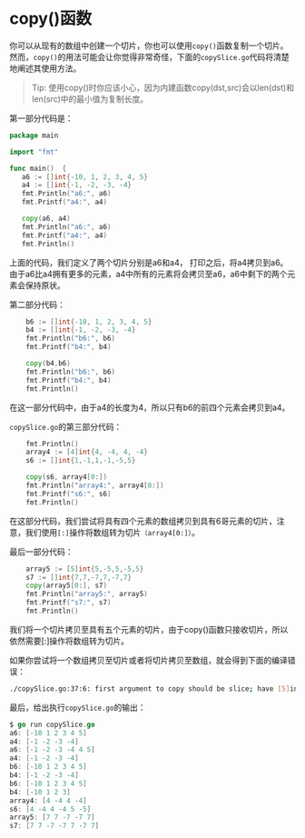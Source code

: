 # **copy()函数**

你可以从现有的数组中创建一个切片，你也可以使用`copy()`函数复制一个切片。然而，`copy()`的用法可能会让你觉得非常奇怪，下面的`copySlice.go`代码将清楚地阐述其使用方法。

>Tip: 使用copy()时你应该小心，因为内建函数copy(dst,src)会以len(dst)和len(src)中的最小值为复制长度。

第一部分代码是：

 ```go
package main

import "fmt"

func main()  {
    a6 := []int{-10, 1, 2, 3, 4, 5}
    a4 := []int{-1, -2, -3, -4}
    fmt.Println("a6:", a6)
    fmt.Printf("a4:", a4)

    copy(a6, a4)
    fmt.Println("a6:", a6)
    fmt.Printf("a4:", a4)
    fmt.Println()
 ```

上面的代码，我们定义了两个切片分别是a6和a4， 打印之后，将a4拷贝到a6。由于a6比a4拥有更多的元素，a4中所有的元素将会拷贝至a6，a6中剩下的两个元素会保持原状。

第二部分代码：

```go
    b6 := []int{-10, 1, 2, 3, 4, 5}
    b4 := []int{-1, -2, -3, -4}
    fmt.Println("b6:", b6)
    fmt.Printf("b4:", b4)

    copy(b4,b6)
    fmt.Println("b6:", b6)
    fmt.Printf("b4:", b4)
    fmt.Println()
```

在这一部分代码中，由于a4的长度为4，所以只有b6的前四个元素会拷贝到a4。

`copySlice.go`的第三部分代码：

```go
    fmt.Println()
    array4 := [4]int{4, -4, 4, -4}
    s6 := []int{1,-1,1,-1,-5,5}

    copy(s6, array4[0:])
    fmt.Println("array4:", array4[0:])
    fmt.Printf("s6:", s6)
    fmt.Println()
```

在这部分代码，我们尝试将具有四个元素的数组拷贝到具有6哥元素的切片，注意，我们使用`[:]`操作将数组转为切片`（array4[0:]）`。

最后一部分代码：

```go
    array5 := [5]int{5,-5,5,-5,5}
    s7 := []int{7,7,-7,7,-7,7}
    copy(array5[0:], s7)
    fmt.Println("array5:", array5)
    fmt.Printf("s7:", s7)
    fmt.Println()
```

我们将一个切片拷贝至具有五个元素的切片，由于copy()函数只接收切片，所以依然需要[:]操作将数组转为切片。

如果你尝试将一个数组拷贝至切片或者将切片拷贝至数组，就会得到下面的编译错误：

```bash
./copySlice.go:37:6: first argument to copy should be slice; have [5]int
```

最后，给出执行`copySlice.go`的输出：

```go
$ go run copySlice.go
a6: [-10 1 2 3 4 5]
a4: [-1 -2 -3 -4]
a6: [-1 -2 -3 -4 4 5]
a4: [-1 -2 -3 -4]
b6: [-10 1 2 3 4 5]
b4: [-1 -2 -3 -4]
b6: [-10 1 2 3 4 5]
b4: [-10 1 2 3]
array4: [4 -4 4 -4]
s6: [4 -4 4 -4 5 -5]
array5: [7 7 -7 -7 7]
s7: [7 7 -7 -7 7 -7 7]

```
